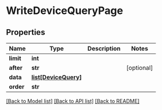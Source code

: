 # WriteDeviceQueryPage

## Properties
Name | Type | Description | Notes
------------ | ------------- | ------------- | -------------
**limit** | **int** |  | 
**after** | **str** |  | [optional] 
**data** | [**list[DeviceQuery]**](DeviceQuery.md) |  | 
**order** | **str** |  | 

[[Back to Model list]](../README.md#documentation-for-models) [[Back to API list]](../README.md#documentation-for-api-endpoints) [[Back to README]](../README.md)


